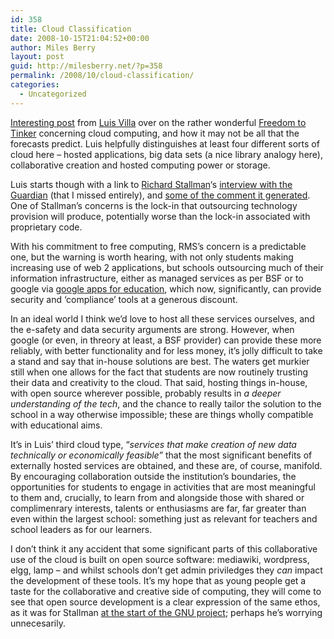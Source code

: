 ```yaml
---
id: 358
title: Cloud Classification
date: 2008-10-15T21:04:52+00:00
author: Miles Berry
layout: post
guid: http://milesberry.net/?p=358
permalink: /2008/10/cloud-classification/
categories:
  - Uncategorized
---
```

[Interesting post](http://www.freedom-to-tinker.com/blog/luis/clouds-hype-and-freedom) from [Luis Villa](http://tieguy.org/blog/) over on the rather wonderful [Freedom to Tinker](http://www.freedom-to-tinker.com) concerning cloud computing, and how it may not be all that the forecasts predict. Luis helpfully distinguishes at least four different sorts of cloud here &#8211; hosted applications, big data sets (a nice library analogy here), collaborative creation and hosted computing power or storage.

Luis starts though with a link to [Richard Stallman](http://www.stallman.org/)&#8216;s [interview with the Guardian](http://www.guardian.co.uk/technology/2008/sep/29/cloud.computing.richard.stallman) (that I missed entirely), and [some of the comment it generated](http://http://blogsearch.google.com/blogsearch?hl=en&q=stallman+cloud). One of Stallman&#8217;s concerns is the lock-in that outsourcing technology provision will produce, potentially worse than the lock-in associated with proprietary code.

With his commitment to free computing, RMS&#8217;s concern is a predictable one, but the warning is worth hearing, with not only students making increasing use of web 2 applications, but schools outsourcing much of their information infrastructure, either as managed services as per BSF or to google via [google apps for education](http://www.google.com/a/help/intl/en/edu/index.html), which now, significantly, can provide security and &#8216;compliance&#8217; tools at a generous discount.

<!--more-->

In an ideal world I think we&#8217;d love to host all these services ourselves, and the e-safety and data security arguments are strong. However, when google (or even, in threory at least, a BSF provider) can provide these more reliably, with better functionality and for less money, it&#8217;s jolly difficult to take a stand and say that in-house solutions are best. The waters get murkier still when one allows for the fact that students are now routinely trusting their data and creativity to the cloud. That said, hosting things in-house, with open source wherever possible, probably results in _a deeper understanding of the tech_, and the chance to really tailor the solution to the school in a way otherwise impossible; these are things wholly compatible with educational aims.

It&#8217;s in Luis&#8217; third cloud type, &#8220;_services that make creation of new data technically or economically feasible&#8221;_ that the most significant benefits of externally hosted services are obtained, and these are, of course, manifold. By encouraging collaboration outside the institution&#8217;s boundaries, the opportunities for students to engage in activities that are most meaningful to them and, crucially, to learn from and alongside those with shared or complimenrary interests, talents or enthusiasms are far, far greater than even within the largest school: something just as relevant for teachers and school leaders as for our learners.

I don&#8217;t think it any accident that some significant parts of this collaborative use of the cloud is built on open source software: mediawiki, wordpress, elgg, lamp &#8211; and whilst schools don&#8217;t get admin priviledges they _can_ impact the development of these tools. It&#8217;s my hope that as young people get a taste for the collaborative and creative side of computing, they will come to see that open source development is a clear expression of the same ethos, as it was for Stallman [at the start of the GNU project](http://www.gnu.org/gnu/initial-announcement.html); perhaps he&#8217;s worrying unnecesarily.
